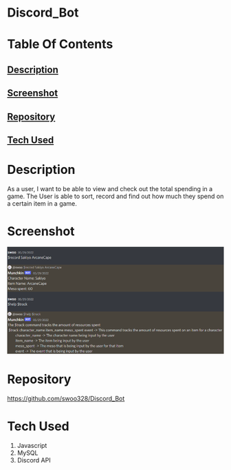 # Discord_Bot

# Table Of Contents

## [Description](#description)

## [Screenshot](#screenshot)

## [Repository](#repository)

## [Tech Used](#tech)

# Description <a name = "description"></a>
As a user, I want to be able to view and check out the total spending in a game. The User is able to sort, record and find out how much 
they spend on a certain item in a game.

# Screenshot <a name = "screenshot"></a>
![](assets/discordbot.PNG)

# Repository <a name = "repository"></a>
https://github.com/swoo328/Discord_Bot

# Tech Used <a name = "tech"></a>
1. Javascript
2. MySQL
3. Discord API 
